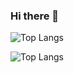 ### Hi there 👋


![Top Langs](https://github-readme-stats.vercel.app/api?username=dhnyakbr&theme=algolia&show_icons=true)


![Top Langs](https://github-readme-stats.vercel.app/api/top-langs/?username=dhnyakbr&layout=compact)


<!--
**dhnyakbr/dhnyakbr** is a ✨ _special_ ✨ repository because its `README.md` (this file) appears on your GitHub profile.

Here are some ideas to get you started:

- 🔭 I’m currently working on ...
- 🌱 I’m currently learning ...
- 👯 I’m looking to collaborate on ...
- 🤔 I’m looking for help with ...
- 💬 Ask me about ...
- 📫 How to reach me: ...
- 😄 Pronouns: ...
- ⚡ Fun fact: ...
-->
